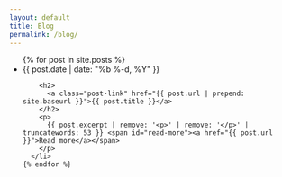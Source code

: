 ```yaml
---
layout: default
title: Blog
permalink: /blog/
---
```


<div class="home">

  <ul class="post-list">
    {% for post in site.posts %}
      <li>
        <span class="post-meta">{{ post.date | date: "%b %-d, %Y" }}</span>

        <h2>
          <a class="post-link" href="{{ post.url | prepend: site.baseurl }}">{{ post.title }}</a>
        </h2>
        <p>
          {{ post.excerpt | remove: '<p>' | remove: '</p>' | truncatewords: 53 }} <span id="read-more"><a href="{{ post.url }}">Read more</a></span>
        </p>
      </li>
    {% endfor %}
  </ul>

</div>
